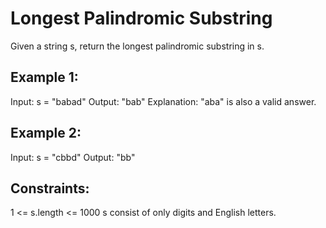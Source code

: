 # Longest Palindromic Substring

Given a string s, return the longest palindromic substring in s.

 
## Example 1:

Input: s = "babad"
Output: "bab"
Explanation: "aba" is also a valid answer.


## Example 2:

Input: s = "cbbd"
Output: "bb"
 

## Constraints:

1 <= s.length <= 1000
s consist of only digits and English letters.
